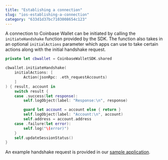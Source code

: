 ```yaml
---
title: "Establishing a connection"
slug: "ios-establishing-a-connection"
category: "633d1d37bc7103008654c123"
---
```


A connection to Coinbase Wallet can be initiated by calling the `initiateHandshake` function provided by the SDK. The function also takes in an optional `initialActions` parameter which apps can use to take certain actions along with the initial handshake request.

```swift
private let cbwallet = CoinbaseWalletSDK.shared

cbwallet.initiateHandshake(
    initialActions: [
        Action(jsonRpc: .eth_requestAccounts)
    ]
) { result, account in
    switch result {
    case .success(let response):
        self.logObject(label: "Response:\n", response)

        guard let account = account else { return }
        self.logObject(label: "Account:\n", account)
        self.address = account.address
    case .failure(let error):
        self.log("\(error)")
    }
    self.updateSessionStatus()
}
```

An example handshake request is provided in our [sample application](https://github.com/coinbase/wallet-mobile-sdk/blob/master/ios/example/SampleClient/ViewController.swift#L63).